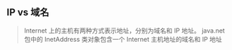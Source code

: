 ## IP vs 域名
> Internet 上的主机有两种方式表示地址，分别为域名和 IP 地址。
java.net 包中的 InetAddress 类对象包含一个 Internet 主机地址的域名和 IP 地址